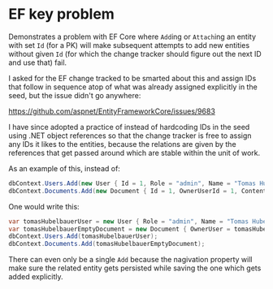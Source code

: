 # EF key problem

Demonstrates a problem with EF Core where `Add`ing or `Attach`ing an entity with set `Id` (for a PK)
will make subsequent attempts to add new entities without given `Id` (for which the change tracker
should figure out the next ID and use that) fail.

I asked for the EF change tracked to be smarted about this and assign IDs that follow in sequence
atop of what was already assigned explicitly in the seed, but the issue didn't go anywhere:

https://github.com/aspnet/EntityFrameworkCore/issues/9683

I have since adopted a practice of instead of hardcoding IDs in the seed using .NET object references
so that the change tracker is free to assign any IDs it likes to the entities, because the relations
are given by the references that get passed around which are stable within the unit of work.

As an example of this, instead of:

```cs
dbContext.Users.Add(new User { Id = 1, Role = "admin", Name = "Tomas Hubelbauer" });
dbContext.Documents.Add(new Document { Id = 1, OwnerUserId = 1, Content = "empty doc" });
```

One would write this:

```cs
var tomasHubelbauerUser = new User { Role = "admin", Name = "Tomas Hubelbauer" };
var tomasHubelbauerEmptyDocument = new Document { OwnerUser = tomasHubelbauerUser, Content = "empty doc" };
dbContext.Users.Add(tomasHubelbauerUser);
dbContext.Documents.Add(tomasHubelbauerEmptyDocument);
```

There can even only be a single `Add` because the nagivation property will make sure the related entity
gets persisted while saving the one which gets added explicitly.
